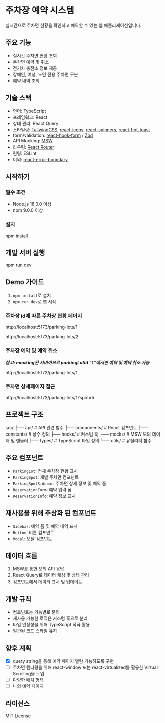 # 주차장 예약 시스템

실시간으로 주차면 현황을 확인하고 예약할 수 있는 웹 애플리케이션입니다.

## 주요 기능

- 실시간 주차면 현황 조회
- 주차면 예약 및 취소
- 전기차 충전소 정보 제공
- 장애인, 여성, 노인 전용 주차면 구분
- 예약 내역 조회

## 기술 스택

- 언어: TypeScript
- 프레임워크: React
- 상태 관리: React Query
- 스타일링: [TailwindCSS](https://tailwindcss.com/), [react-icons](https://www.npmjs.com/package/react-icons), [react-spinners](https://www.npmjs.com/package/react-spinners), [react-hot-toast](https://react-hot-toast.com/)
- form/validation: [react-hook-form](https://www.react-hook-form.com/) / [Zod](https://zod.dev/)
- API Mocking: [MSW](https://mswjs.io/)
- 라우팅: [React Router](https://reactrouter.com/)
- 린팅: ESLint
- 이외: [react-error-boundary](https://www.npmjs.com/package/react-error-boundary)

## 시작하기

### 필수 조건

- Node.js 18.0.0 이상
- npm 9.0.0 이상

### 설치

npm install

## 개발 서버 실행

npm run dev

## Demo 가이드

1. `npm install`로 설치
2. `npm run dev`로 앱 시작

### 주차장 id에 따른 주차장 현황 페이지

http://localhost:5173/parking-lots/1

http://localhost:5173/parking-lots/2

### 주차장 예약 및 예약 취소

**_참고: mocking된 서버이므로 parkingLotId "1"에서만 예약 및 예약 취소 가능_**

http://localhost:5173/parking-lots/1

### 주차면 상세페이지 접근

http://localhost:5173/parking-lots/1?spot=5

## 프로젝트 구조

src/
├── api/ # API 관련 함수
├── components/ # React 컴포넌트
├── constants/ # 상수 정의
├── hooks/ # 커스텀 훅
├── mocks/ # MSW 모의 데이터 및 핸들러
├── types/ # TypeScript 타입 정의
└── utils/ # 유틸리티 함수

## 주요 컴포넌트

- `ParkingLot`: 전체 주차장 현황 표시
- `ParkingSpot`: 개별 주차면 컴포넌트
- `ParkingSpotSidebar`: 주차면 상세 정보 및 예약 폼
- `ReservationForm`: 예약 입력 폼
- `ReservationInfo`: 예약 정보 표시

## 재사용을 위해 추상화 된 컴포넌트

- `Sidebar`: 예약 폼 및 예약 내역 표시
- `Button`: 버튼 컴포넌트
- `Modal`: 모달 컴포넌트

## 데이터 흐름

1. MSW를 통한 모의 API 응답
2. React Query로 데이터 캐싱 및 상태 관리
3. 컴포넌트에서 데이터 표시 및 업데이트

## 개발 규칙

- 컴포넌트는 기능별로 분리
- 재사용 가능한 로직은 커스텀 훅으로 분리
- 타입 안정성을 위해 TypeScript 적극 활용
- 일관된 코드 스타일 유지

## 향후 계획

- [x] query string을 통해 예약 페이지 열람 가능하도록 구현
- [ ] 주차면 렌더링을 위해 react-window 또는 react-virtualized를 활용한 Virtual Scrolling을 도입
- [ ] 다양한 배치 형태
- [ ] 나의 예약 페이지

## 라이선스

MIT License
